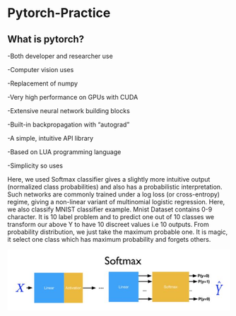# Pytorch-Practice
## What is pytorch?

  -Both developer and researcher use 
  
  -Computer vision uses 
  
  -Replacement of numpy
  
  -Very high performance on GPUs with CUDA
  
  -Extensive neural network building blocks 
  
  -Built-in backpropagation with “autograd”
  
  -A simple, intuitive API library
  
  -Based on LUA programming language
  
  -Simplicity so uses 


Here, we used Softmax classifier gives a slightly more intuitive output (normalized class probabilities) and also has a probabilistic interpretation. 
Such networks are commonly trained under a log loss (or cross-entropy) regime, giving a non-linear variant of multinomial logistic regression.
Here, we also classify MNIST classifier example. Mnist Dataset contains 0-9 character.  It is 10 label problem and to predict one out of 10 classes we transform our above Y to have 10 discreet values i.e 10 outputs. From probability distribution, we just take the maximum probable one. It is magic, it select one class which has maximum probability and forgets others. 


![](Images/Softmax_Image.JPG)
